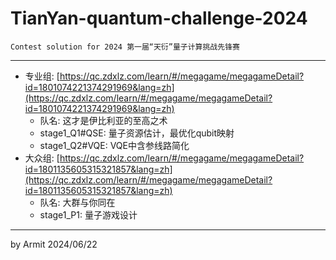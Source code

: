 # TianYan-quantum-challenge-2024

    Contest solution for 2024 第一届“天衍”量子计算挑战先锋赛

----

- 专业组: [https://qc.zdxlz.com/learn/#/megagame/megagameDetail?id=1801074221374291969&lang=zh](https://qc.zdxlz.com/learn/#/megagame/megagameDetail?id=1801074221374291969&lang=zh)  
  - 队名: 这才是伊比利亚的至高之术
  - stage1_Q1#QSE: 量子资源估计，最优化qubit映射
  - stage1_Q2#VQE: VQE中含参线路简化
- 大众组: [https://qc.zdxlz.com/learn/#/megagame/megagameDetail?id=1801135605315321857&lang=zh](https://qc.zdxlz.com/learn/#/megagame/megagameDetail?id=1801135605315321857&lang=zh)
  - 队名: 大群与你同在
  - stage1_P1: 量子游戏设计

----
by Armit
2024/06/22

